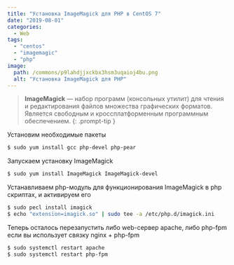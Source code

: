 ```yaml
---
title: "Установка ImageMagick для PHP в CentOS 7"
date: "2019-08-01"
categories: 
  - Web
tags: 
  - "centos"
  - "imagemagic"
  - "php"
image:
  path: /commons/p9lahdjjxckbx3hsm3uqaioj4bu.png
  alt: "Установка ImageMagick для PHP"
---
```


> **ImageMagick** — набор программ (консольных утилит) для чтения и редактирования файлов множества графических форматов. Является свободным и кроссплатформенным программным обеспечением.
{: .prompt-tip }

Установим необходимые пакеты

```sh
$ sudo yum install gcc php-devel php-pear
```

Запускаем установку ImageMagick

```sh
$ sudo yum install ImageMagick ImageMagick-devel
```

Устанавливаем php-модуль для функционирования ImageMagick в php скриптах, и активируем его

```sh
$ sudo pecl install imagick
$ echo "extension=imagick.so" | sudo tee -a /etc/php.d/imagick.ini
```

Теперь осталось перезапустить либо web-сервер apache, либо php-fpm если вы использует связку nginx + php-fpm

```sh
$ sudo systemctl restart apache
$ sudo systemctl restart php-fpm
```
